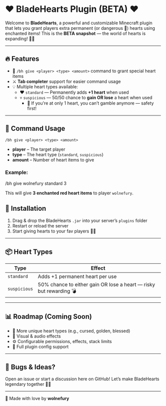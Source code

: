 # ❤️ BladeHearts Plugin (BETA) ❤️

Welcome to **BladeHearts**, a powerful and customizable Minecraft plugin that lets you grant players extra permanent (or dangerous 👀) hearts using enchanted items! This is the **BETA snapshot** — the world of hearts is expanding! 💉💖

---

## 🔥 Features
- 💖 `/bh give <player> <type> <amount>` command to grant special heart items
- ⚔️ **Tab completer** support for easier command usage
- 💡 Multiple heart types available:
  - ❤️ `standard` — Permanently adds **+1 heart** when used
  - 💀 `suspicious` — 50/50 chance to **gain OR lose** a heart when used
    - 🚫 If you're at only 1 heart, you can’t gamble anymore — safety first!

---

## 🧪 Command Usage

`/bh give <player> <type> <amount>`

- **player** – The target player
- **type** – The heart type (`standard`, `suspicious`)
- **amount** – Number of heart items to give

### Example:
/bh give wolnefury standard 3

This will give **3 enchanted red heart items** to player `wolnefury`.

## 🧪 Installation
1. Drag & drop the BladeHearts `.jar` into your server’s `plugins` folder
2. Restart or reload the server
3. Start giving hearts to your fav players 🥹💕

---

## 📦 Heart Types

| Type        | Effect                                                                 |
|-------------|------------------------------------------------------------------------|
| `standard`  | Adds +1 permanent heart per use                                        |
| `suspicious`| 50% chance to either gain OR lose a heart — risky but rewarding 💣     |

---

## 📊 Roadmap (Coming Soon)
- 🧡 More unique heart types (e.g., cursed, golden, blessed)
- 🌟 Visual & audio effects
- ⚙️ Configurable permissions, effects, stack limits
- 📁 Full plugin config support

---

## 🐞 Bugs & Ideas?
Open an issue or start a discussion here on GitHub! Let’s make BladeHearts legendary together 💬🔥

---

🖤 Made with love by **wolnefury**
